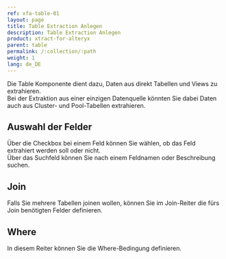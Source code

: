 ```yaml
---
ref: xfa-table-01
layout: page
title: Table Extraction Anlegen
description: Table Extraction Anlegen
product: xtract-for-alteryx
parent: table
permalink: /:collection/:path
weight: 1
lang: de_DE
---
```


Die Table Komponente dient dazu, Daten aus direkt Tabellen und Views zu extrahieren. <br>
Bei der Extraktion aus einer einzigen Datenquelle könnten Sie dabei Daten auch aus Cluster- und Pool-Tabellen extrahieren. 


## Auswahl der Felder
Über die Checkbox bei einem Feld können Sie wählen, ob das Feld extrahiert werden soll oder nicht. <br>
Über das Suchfeld können Sie nach einem Feldnamen oder Beschreibung suchen.<br>

## Join
Falls Sie mehrere Tabellen joinen wollen, können Sie im Join-Reiter die fürs Join benötigten Felder definieren.<br> 

## Where
In diesem Reiter können Sie die Where-Bedingung definieren.